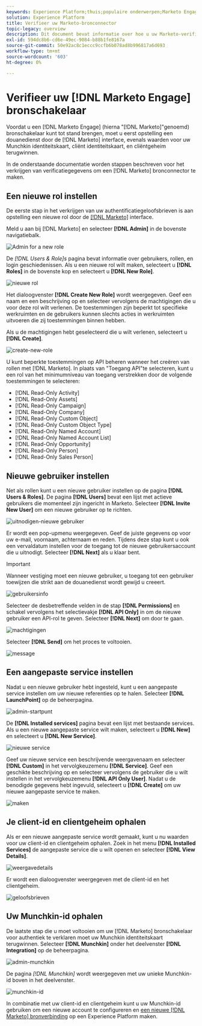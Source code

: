 ```yaml
---
keywords: Experience Platform;thuis;populaire onderwerpen;Marketo Engage;marketo engageren;marketo
solution: Experience Platform
title: Verifieer uw Marketo-bronconnector
topic-legacy: overview
description: Dit document bevat informatie over hoe u uw Marketo-verificatiereferenties kunt genereren.
exl-id: 594dc8b6-cd6e-49ec-9084-b88b1fe8167a
source-git-commit: 50e92ac8c1eccc9ccfb6b078ad8b996817a6d693
workflow-type: tm+mt
source-wordcount: '603'
ht-degree: 0%

---
```


# Verifieer uw [!DNL Marketo Engage] bronschakelaar

Voordat u een [!DNL Marketo Engage] (hierna &quot;[!DNL Marketo]&quot;genoemd) bronschakelaar kunt tot stand brengen, moet u eerst opstelling een douanedienst door de [!DNL Marketo] interface, evenals waarden voor uw Munchkin identiteitskaart, cliënt identiteitskaart, en cliëntgeheim terugwinnen.

In de onderstaande documentatie worden stappen beschreven voor het verkrijgen van verificatiegegevens om een [!DNL Marketo] bronconnector te maken.

## Een nieuwe rol instellen

De eerste stap in het verkrijgen van uw authentificatiegeloofsbrieven is aan opstelling een nieuwe rol door de [[!DNL Marketo]](https://app-sjint.marketo.com/#MM0A1) interface.

Meld u aan bij [!DNL Marketo] en selecteer **[!DNL Admin]** in de bovenste navigatiebalk.

![Admin for a new role](../images/marketo/home.png)

De *[!DNL Users & Role]s* pagina bevat informatie over gebruikers, rollen, en login geschiedenissen. Als u een nieuwe rol wilt maken, selecteert u **[!DNL Roles]** in de bovenste kop en selecteert u **[!DNL New Role]**.

![nieuwe rol](../images/marketo/new-role.png)

Het dialoogvenster **[!DNL Create New Role]** wordt weergegeven. Geef een naam en een beschrijving op en selecteer vervolgens de machtigingen die u voor deze rol wilt verlenen. De toestemmingen zijn beperkt tot specifieke werkruimten en de gebruikers kunnen slechts acties in werkruimten uitvoeren die zij toestemmingen binnen hebben.

Als u de machtigingen hebt geselecteerd die u wilt verlenen, selecteert u **[!DNL Create]**.

![create-new-role](../images/marketo/create-new-role.png)

U kunt beperkte toestemmingen op API beheren wanneer het creëren van rollen met [!DNL Marketo]. In plaats van &quot;Toegang API&quot;te selecteren, kunt u een rol van het minimumniveau van toegang verstrekken door de volgende toestemmingen te selecteren:

* [!DNL Read-Only Activity]
* [!DNL Read-Only Assets]
* [!DNL Read-Only Campaign]
* [!DNL Read-Only Company]
* [!DNL Read-Only Custom Object]
* [!DNL Read-Only Custom Object Type]
* [!DNL Read-Only Named Account]
* [!DNL Read-Only Named Account List]
* [!DNL Read-Only Opportunity]
* [!DNL Read-Only Person]
* [!DNL Read-Only Sales Person]

## Nieuwe gebruiker instellen

Net als rollen kunt u een nieuwe gebruiker instellen op de pagina **[!DNL Users & Roles]**. De pagina **[!DNL Users]** bevat een lijst met actieve gebruikers die momenteel zijn ingericht in Marketo. Selecteer **[!DNL Invite New User]** om een nieuwe gebruiker op te richten.

![uitnodigen-nieuwe gebruiker](../images/marketo/invite-new-user.png)

Er wordt een pop-upmenu weergegeven. Geef de juiste gegevens op voor uw e-mail, voornaam, achternaam en reden. Tijdens deze stap kunt u ook een vervaldatum instellen voor de toegang tot de nieuwe gebruikersaccount die u uitnodigt. Selecteer **[!DNL Next]** als u klaar bent.

>[!IMPORTANT]
>
>Wanneer vestiging moet een nieuwe gebruiker, u toegang tot een gebruiker toewijzen die strikt aan de douanedienst wordt gewijd u creeert.

![gebruikersinfo](../images/marketo/new-user-info.png)

Selecteer de desbetreffende velden in de stap **[!DNL Permissions]** en schakel vervolgens het selectievakje **[!DNL API Only]** in om de nieuwe gebruiker een API-rol te geven. Selecteer **[!DNL Next]** om door te gaan.

![machtigingen](../images/marketo/permissions.png)

Selecteer **[!DNL Send]** om het proces te voltooien.

![message](../images/marketo/message.png)

## Een aangepaste service instellen

Nadat u een nieuwe gebruiker hebt ingesteld, kunt u een aangepaste service instellen om uw nieuwe referenties op te halen. Selecteer **[!DNL LaunchPoint]** op de beheerpagina.

![admin-startpunt](../images/marketo/admin-launchpoint.png)

De **[!DNL Installed services]** pagina bevat een lijst met bestaande services. Als u een nieuwe aangepaste service wilt maken, selecteert u **[!DNL New]** en selecteert u **[!DNL New Service]**.

![nieuwe service](../images/marketo/new-service.png)

Geef uw nieuwe service een beschrijvende weergavenaam en selecteer **[!DNL Custom]** in het vervolgkeuzemenu **[!DNL Service]**. Geef een geschikte beschrijving op en selecteer vervolgens de gebruiker die u wilt instellen in het vervolgkeuzemenu **[!DNL API Only User]**. Nadat u de benodigde gegevens hebt ingevuld, selecteert u **[!DNL Create]** om uw nieuwe aangepaste service te maken.

![maken](../images/marketo/create.png)

## Je client-id en clientgeheim ophalen

Als er een nieuwe aangepaste service wordt gemaakt, kunt u nu waarden voor uw client-id en clientgeheim ophalen. Zoek in het menu **[!DNL Installed Services]** de aangepaste service die u wilt openen en selecteer **[!DNL View Details]**.

![weergavedetails](../images/marketo/view-details.png)

Er wordt een dialoogvenster weergegeven met de client-id en het clientgeheim.

![geloofsbrieven](../images/marketo/credentials.png)

## Uw Munchkin-id ophalen

De laatste stap die u moet voltooien om uw [!DNL Marketo] bronschakelaar voor authentiek te verklaren moet uw Munchkin identiteitskaart terugwinnen. Selecteer **[!DNL Munchkin]** onder het deelvenster **[!DNL Integration]** op de beheerpagina.

![admin-munchkin](../images/marketo/admin-munchkin.png)

De pagina *[!DNL Munchkin]* wordt weergegeven met uw unieke Munchkin-id boven in het deelvenster.

![munchkin-id](../images/marketo/munchkin-id.png)

In combinatie met uw client-id en clientgeheim kunt u uw Munchkin-id gebruiken om een nieuwe account te configureren en [een nieuwe [!DNL Marketo] bronverbinding](../../../tutorials/ui/create/adobe-applications/marketo.md) op een Experience Platform maken.
